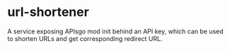 # url-shortener
A service exposing APIsgo mod init  behind an API key, which can be used to shorten URLs and get corresponding redirect URL.
